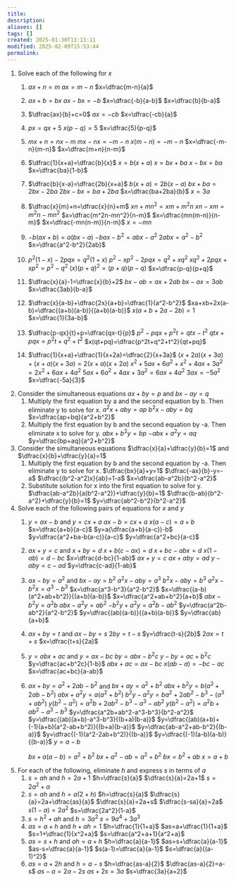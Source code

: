```yaml
---
title: 
description: 
aliases: []
tags: []
created: 2025-01-30T13:13:11
modified: 2025-02-09T15:53:44
permalink:
---
```



1. Solve each of the following for $x$
	1. $ax+n=m$
		$ax=m-n$
		$x=\dfrac{m-n}{a}$
	1. $ax+b=bx$
		$ax-bx=-b$
		$x=\dfrac{-b}{a-b}$
		$x=\dfrac{b}{b-a}$
	1. $\dfrac{ax}{b}+c=0$
		$ax=-cb$
		$x=\dfrac{-cb}{a}$
	1. $px=qx+5$
		$x(p-q)=5$
		$x=\dfrac{5}{p-q}$
	1. $mx+n=nx-m$
		$mx-nx=-m-n$
		$x(m-n)=-m-n$
		$x=\dfrac{-m-n}{m-n}$
		$x=\dfrac{m+n}{n-m}$
	1. $\dfrac{1}{x+a}=\dfrac{b}{x}$
		$x=b(x+a)$
		$x=bx+ba$
		$x-bx=ba$
		$x=\dfrac{ba}{1-b}$
	1. $\dfrac{b}{x-a}=\dfrac{2b}{x+a}$
		$b(x+a)=2b(x-a)$
		$bx+ba=2bx-2ba$
		$2bx-bx=ba+2ba$
		$x=\dfrac{ba+2ba}{b}$
		$x=3a$
	1. $\dfrac{x}{m}+n=\dfrac{x}{n}+m$
		$xn+mn^2=xm+m^2n$
		$xn-xm=m^2n-mn^2$
		$x=\dfrac{m^2n-mn^2}{n-m}$
		$x=\dfrac{mn(m-n)}{n-m}$
		$x=\dfrac{-mn(n-m)}{n-m}$
		$x=-mn$
	1. $-b(ax+b)=a(bx-a)$
		$-bax-b^2=abx-a^2$
		$2abx=a^2-b^2$
		$x=\dfrac{a^2-b^2}{2ab}$
		
	1. $p^2(1-x)-2pqx=q^2(1+x)$
		$p^2-xp^2-2pqx=q^2+xq^2$
		$xq^2+2pqx+xp^2=p^2-q^2$
		$(x)(p+q)^2=(p+q)(p-q)$
		$x=\dfrac{p-q}{p+q}$
	1. $\dfrac{x}{a}-1=\dfrac{x}{b}+2$
		$bx-ab=ax+2ab$
		$bx-ax=3ab$
		$x=\dfrac{3ab}{b-a}$
	1. $\dfrac{x}{a-b}+\dfrac{2x}{a+b}=\dfrac{1}{a^2-b^2}$
		$xa+xb+2x(a-b)=\dfrac{(a+b)(a-b)}{(a+b)(a-b)}$
		$x(a+b+2a-2b)=1$
		$x=\dfrac{1}{3a-b}$
	1. $\dfrac{p-qx}{t}+p=\dfrac{qx-t}{p}$
		$p^2-pqx+p^2t=qtx-t^2$
		$qtx+pqx=p^2t+q^2+t^2$
		$x(qt+pq)=\dfrac{p^2t+q^2+t^2}{qt+pq}$
	1. $\dfrac{1}{x+a}+\dfrac{1}{x+2a}=\dfrac{2}{x+3a}$
		$(x+2a)(x+3a)+(x+a)(x+3a)=2(x+a)(x+2a)$
		$x^2+5ax+6a^2+x^2+4ax+3a^2=2x^2+6ax+4a^2$
		$5ax+6a^2+4ax+3a^2=6ax+4a^2$
		$3ax=-5a^2$
		$x=\dfrac{-5a}{3}$
2. Consider the simultaneous equations $ax+by=p$ and $bx-ay=q$
	1. Multiply the first equation by a and the second equation by b. Then eliminate y to solve for x.
		$a^2x+aby=ap$
		$b^2x-aby=bq$
		$x=\dfrac{ap+bq}{a^2+b^2}$
	1. Multiply the first equation by b and the second equation by -a. Then eliminate x to solve for y.
		$abx+b^2y=bp$
		$-abx+a^2y=aq$
		$y=\dfrac{bp+aq}{a^2+b^2}$
3. Consider the simultaneous equations $\dfrac{x}{a}+\dfrac{y}{b}=1$ and $\dfrac{x}{b}+\dfrac{y}{a}=1$
	1. Multiply the first equation by b and the second equation by -a. Then eliminate y to solve for x.
		$\dfrac{bx}{a}+y=1$
		$\dfrac{-ax}{b}-y=-a$
		$\dfrac{(b^2-a^2)x}{ab}=1-a$
		$x=\dfrac{ab-a^2b}{b^2-a^2}$
	1. Substitute solution for x into the first equation to solve for y.
		$\dfrac{ab-a^2b}{a(b^2-a^2)}+\dfrac{y}{b}=1$
		$\dfrac{b-ab}{b^2-a^2}+\dfrac{y}{b}=1$
		$y=\dfrac{ab^2-b^2}{b^2-a^2}$
1. Solve each of the following pairs of equations for $x$ and $y$
	1. $y=ax-b$ and $y=cx+a$
		$ax-b=cx+a$
		$x(a-c)=a+b$
		$x=\dfrac{a+b}{a-c}$
		$y=a(\dfrac{a+b}{a-c})-b$
		$y=\dfrac{a^2+ba-b(a-c)}{a-c}$
		$y=\dfrac{a^2+bc}{a-c}$
	1. $ax+y=c$ and $x+by=d$
		$x+b(c-ax)=d$
		$x+bc-abx=d$
		$x(1-ab)=d-bc$
		$x=\dfrac{d-bc}{1-ab}$
		$ax+y=c$
		$ax+aby=ad$
		$y-aby=c-ad$
		$y=\dfrac{c-ad}{1-ab}$
	1. $ax-by=a^2$ and $bx-ay=b^2$
		$a^2x-aby=a^3$
		$b^2x-aby=b^3$
		$a^2x-b^2x=a^3-b^3$
		$x=\dfrac{a^3-b^3}{a^2-b^2}$
		$x=\dfrac{(a-b)(a^2+ab+b^2)}{(a+b)(a-b)}$
		$x=\dfrac{a^2+ab+b^2}{a+b}$
		$abx-b^2y=a^2b$
		$abx-a^2y=ab^2$
		$-b^2y+a^2y=a^2b-ab^2$
		$y=\dfrac{a^2b-ab^2}{a^2-b^2}$
		$y=\dfrac{(ab)(a-b)}{(a+b)(a-b)}$
		$y=\dfrac{ab}{a+b}$
	1. $ax+by=t$ and $ax-by=s$
		$2by=t-s$
		$y=\dfrac{t-s}{2b}$
		$2ax=t+s$
		$x=\dfrac{t+s}{2a}$
	1. $y=abx+ac$ and $y=ax-bc$
		$by=abx-b^2c$
		$y-by=ac+b^2c$
		$y=\dfrac{ac+b^2c}{1-b}$
		$abx+ac=ax-bc$
		$x(ab-a)=-bc-ac$
		$x=\dfrac{ac+bc}{a-ab}$
	1. $ax+by=a^2+2ab-b^2$ and $bx+ay=a^2+b^2$
		$abx+b^2y=b(a^2+2ab-b^2)$
		$abx+a^2y=a(a^2+b^2)$
		$b^2y-a^2y=ba^2+2ab^2-b^3-(a^3+ab^2)$
		$y(b^2-a^2)=a^2b+2ab^2-b^3-a^3-ab^2$
		$y(b^2-a^2)=a^2b+ab^2-a^3-b^3$
		$y=\dfrac{a^2b+ab^2-a^3-b^3}{b^2-a^2}$
		$y=\dfrac{(ab)(a+b)-a^3-b^3}{(b+a)(b-a)}$
		$y=\dfrac{(ab)(a+b)+(-1)(a+b)(a^2-ab+b^2)}{(b+a)(b-a)}$
		$y=\dfrac{ab-a^2+ab-b^2}{(b-a)}$
		$y=\dfrac{(-1)(a^2-2ab+b^2)}{(b-a)}$
		$y=\dfrac{(-1)(a-b)(a-b)}{(b-a)}$
		$y=a-b$
		
		$bx+a(a-b)=a^2+b^2$
		$bx+a^2-ab=a^2+b^2$
		$bx=b^2+ab$
		$x=a+b$
5. For each of the following, eliminate $h$ and express $s$ in terms of $a$
	1. $s=ah$ and $h=2a+1$
		$h=\dfrac{s}{a}$
		$\dfrac{s}{a}=2a+1$
		$s=2a^2+a$
	1. $s=ah$ and $h=a(2+h)$
		$h=\dfrac{s}{a}$
		$\dfrac{s}{a}=2a+\dfrac{as}{a}$
		$\dfrac{s}{a}=2a+s$
		$\dfrac{s-sa}{a}=2a$
		$s(1-a)=2a^2$
		$s=\dfrac{2a^2}{1-a}$
	1. $s=h^2+ah$ and $h=3a^2$
		$s=9a^4+3a^3$
	1. $as=a+h$ and $h+ah=1$
		$h=\dfrac{1}{1+a}$
		$as=a+\dfrac{1}{1+a}$
		$s=1+\dfrac{1}{x^2+a}$
		$s=\dfrac{a^2+a+1}{a^2+a}$
	1. $as=s+h$ and $ah=a+h$
		$h=\dfrac{a}{a-1}$
		$as=s+\dfrac{a}{a-1}$
		$as-s=\dfrac{a}{a-1}$
		$s(a-1)=\dfrac{a}{a-1}$
		$s=\dfrac{a}{(a-1)^2}$
	1. $as=a+2h$ and $h=a-s$
		$h=\dfrac{as-a}{2}$
		$\dfrac{as-a}{2}=a-s$
		$as-a=2a-2s$
		$as+2s=3a$
		$s=\dfrac{3a}{a+2}$
